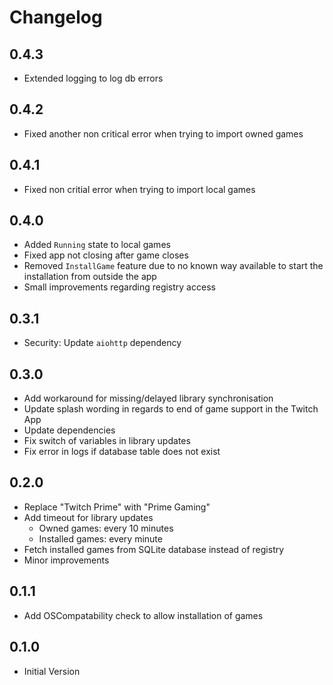 # Changelog

## 0.4.3
- Extended logging to log db errors

## 0.4.2
- Fixed another non critical error when trying to import owned games

## 0.4.1
- Fixed non critial error when trying to import local games

## 0.4.0
- Added `Running` state to local games
- Fixed app not closing after game closes
- Removed `InstallGame` feature due to no known way available to start the installation from outside the app
- Small improvements regarding registry access

## 0.3.1
- Security: Update `aiohttp` dependency

## 0.3.0
- Add workaround for missing/delayed library synchronisation
- Update splash wording in regards to end of game support in the Twitch App
- Update dependencies
- Fix switch of variables in library updates
- Fix error in logs if database table does not exist

## 0.2.0
- Replace "Twitch Prime" with "Prime Gaming"
- Add timeout for library updates
    - Owned games: every 10 minutes
    - Installed games: every minute
- Fetch installed games from SQLite database instead of registry
- Minor improvements

## 0.1.1
- Add OSCompatability check to allow installation of games

## 0.1.0
- Initial Version

